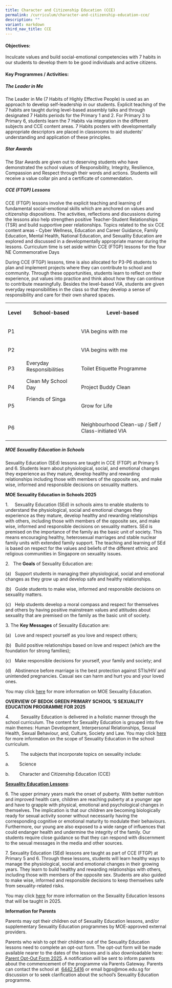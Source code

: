 ```yaml
---
title: Character and Citizenship Education (CCE)
permalink: /curriculum/character-and-citizenship-education-cce/
description: ""
variant: markdown
third_nav_title: CCE
---
```

<h4>Objectives:</h4>
<p>Inculcate values and build social-emotional competencies with 7 habits
in our students to develop them to be good individuals and active citizens.</p>
<h4>Key Programmes / Activities:</h4>
<h5>The Leader in Me</h5>
<p>The Leader in Me (7 Habits of Highly Effective People) is used as an approach
to develop self-leadership in our students. Explicit teaching of the 7
habits are taught during level-based assembly talks and through designated
7 Habits periods for the Primary 1 and 2. For Primary 3 to Primary 6, students
learn the 7 Habits via integration in the different subjects and CCE content
areas. 7 Habits posters with developmentally appropriate descriptors are
placed in classrooms to aid students' understanding and application of
these principles.</p>
<h5>Star Awards</h5>
<p>The Star Awards are given out to deserving students who have demonstrated
the school values of Responsibility, Integrity, Resilience, Compassion
and Respect through their words and actions. Students will receive a value
collar pin and a certificate of commendation.</p>
<h5>CCE (FTGP) Lessons</h5>
<p>CCE (FTGP) lessons involve the explicit teaching and learning of fundamental
social-emotional skills which are anchored on values and citizenship dispositions.
The activities, reflections and discussions during the lessons also help
strengthen positive Teacher-Student Relationships (TSR) and build supportive
peer relationships. Topics related to the six CCE content areas - Cyber
Wellness, Education and Career Guidance, Family Education, Mental Health,
National Education, and Sexuality Education are explored and discussed
in a developmentally appropriate manner during the lessons. Curriculum
time is set aside within CCE (FTGP) lessons for the four NE Commemorative
Days</p>
<p>During CCE (FTGP) lessons, time is also allocated for P3-P6 students to
plan and implement projects where they can contribute to school and community.
Through these opportunities, students learn to reflect on their experience,
put values into practice and think about how they can continue to contribute
meaningfully. Besides the level-based VIA, students are given everyday
responsibilities in the class so that they develop a sense of responsibility
and care for their own shared spaces.
<br>
</p>
<table style="minWidth: 75px">
<colgroup>
<col>
<col>
<col>
</colgroup>
<tbody>
<tr>
<th rowspan="1" colspan="1">
<p>Level</p>
</th>
<th rowspan="1" colspan="1">
<p>School-based</p>
</th>
<th rowspan="1" colspan="1">
<p>Level-based</p>
</th>
</tr>
<tr>
<td rowspan="1" colspan="1">
<p>P1</p>
</td>
<td rowspan="6" colspan="1">
<p>Everyday Responsibilities</p>
<p>Clean My School Day</p>
<p>Friends of Singa</p>
</td>
<td rowspan="1" colspan="1">
<p>VIA begins with me</p>
</td>
</tr>
<tr>
<td rowspan="1" colspan="1">
<p>P2</p>
</td>
<td rowspan="1" colspan="1">
<p>VIA begins with me</p>
</td>
</tr>
<tr>
<td rowspan="1" colspan="1">
<p>P3</p>
</td>
<td rowspan="1" colspan="1">
<p>Toilet Etiquette Programme</p>
</td>
</tr>
<tr>
<td rowspan="1" colspan="1">
<p>P4</p>
</td>
<td rowspan="1" colspan="1">
<p>Project Buddy Clean</p>
</td>
</tr>
<tr>
<td rowspan="1" colspan="1">
<p>P5</p>
</td>
<td rowspan="1" colspan="1">
<p>Grow for Life</p>
</td>
</tr>
<tr>
<td rowspan="1" colspan="1">
<p>P6</p>
</td>
<td rowspan="1" colspan="1">
<p>Neighbourhood Clean-up / Self / Class-initiated VIA</p>
</td>
</tr>
</tbody>
</table>
<h5>MOE Sexuality Education in Schools</h5>
<p>Sexuality Education (SEd) lessons are taught in CCE (FTGP) at Primary
5 and 6. Students learn about physiological, social, and emotional changes
they experience as they mature, develop healthy and rewarding relationships
including those with members of the opposite sex, and make wise, informed
and responsible decisions on sexuality matters.</p>
<p><strong>MOE Sexuality Education in Schools 2025</strong>
</p>
<p>1.&nbsp;&nbsp;&nbsp;&nbsp; Sexuality Education (SEd) in schools aims to
enable students to understand the physiological, social and emotional changes
they experience as they mature, develop healthy and rewarding relationships
with others, including those with members of the opposite sex, and make
wise, informed and responsible decisions on sexuality matters. SEd is premised
on the importance of the family as the basic unit of society. This means
encouraging healthy, heterosexual marriages and stable nuclear family units
with extended family support. The teaching and learning of SEd is based
on respect for the values and beliefs of the different ethnic and religious
communities in Singapore on sexuality issues.</p>
<p>2.&nbsp;&nbsp; The <strong>Goals</strong> of Sexuality Education are:</p>
<p>(a)&nbsp;&nbsp; Support students in managing their physiological, social
and emotional changes as they grow up and develop safe and healthy relationships.</p>
<p>(b)&nbsp;&nbsp; Guide students to make wise, informed and responsible
decisions on sexuality matters.</p>
<p>(c)&nbsp;&nbsp; Help students develop a moral compass and respect for
themselves and others by having positive mainstream values and attitudes
about sexuality that are premised on the family as the basic unit of society.</p>
<p>3. The <strong>Key Messages</strong> of Sexuality Education are:</p>
<p>(a)&nbsp;&nbsp; Love and respect yourself as you love and respect others;</p>
<p>(b)&nbsp;&nbsp; Build positive relationships based on love and respect
(which are the foundation for strong families);</p>
<p>(c)&nbsp;&nbsp; Make responsible decisions for yourself, your family and
society; and</p>
<p>(d)&nbsp;&nbsp; Abstinence before marriage is the best protection against
STIs/HIV and unintended pregnancies. Casual sex can harm and hurt you and
your loved ones.</p>
<p>You may click <a href="https://go.gov.sg/moe-sexuality-education" rel="noopener nofollow" target="_blank">here</a> for
more information on MOE Sexuality Education.</p>
<p><strong>OVERVIEW OF BEDOK GREEN PRIMARY SCHOOL ’S SEXUALITY EDUCATION PROGRAMME FOR 2025</strong>
</p>
<p>4.&nbsp;&nbsp;&nbsp;&nbsp;&nbsp;&nbsp;&nbsp;&nbsp; Sexuality Education
is delivered in a holistic manner through the school curriculum. The content
for Sexuality Education is grouped into five main themes: Human Development,
Interpersonal Relationships, Sexual Health, Sexual Behaviour, and, Culture,
Society and Law. You may click <a href="https://go.gov.sg/moe-sexuality-education-scope" rel="noopener nofollow" target="_blank">here</a> for more
information on the scope of Sexuality Education in the school curriculum.</p>
<p>5.&nbsp;&nbsp;&nbsp;&nbsp;&nbsp;&nbsp;&nbsp;&nbsp; The subjects that incorporate
topics on sexuality include:</p>
<p>a.&nbsp;&nbsp;&nbsp;&nbsp;&nbsp;&nbsp;&nbsp; Science</p>
<p>b.&nbsp;&nbsp;&nbsp;&nbsp;&nbsp;&nbsp;&nbsp; Character and Citizenship
Education (CCE)</p>
<p><strong><u>Sexuality Education Lessons</u></strong>:</p>
<p>6. The upper primary years mark the onset of puberty. With better nutrition
and improved health care, children are reaching puberty at a younger age
and have to grapple with physical, emotional and psychological changes
in themselves. The implication is that our children are becoming biologically
ready for sexual activity sooner without necessarily having the corresponding
cognitive or emotional maturity to modulate their behaviours. Furthermore,
our young are also exposed to a wide range of influences that could endanger
health and undermine the integrity of the family. Our students require
close guidance so that they can respond with discernment to the sexual
messages in the media and other sources.</p>
<p></p>
<p>7. Sexuality Education (SEd) lessons are taught as part of CCE (FTGP)
at Primary 5 and 6. Through these lessons, students will learn healthy
ways to manage the physiological, social and emotional changes in their
growing years. They learn to build healthy and rewarding relationships
with others, including those with members of the opposite sex. Students
are also guided to make wise, informed and responsible decisions to keep
themselves safe from sexuality-related risks.</p>
<p>You may click&nbsp;<a href="/files/2025_SEXUALITY_EDUCATION_LESSONS_IN_CCE_.pdf" rel="noopener noreferrer nofollow" target="_blank">here</a>&nbsp;for
more information on the Sexuality Education lessons that will be taught
in 2025.</p>
<p><strong>Information for Parents</strong>
</p>
<p>Parents may opt their children out of Sexuality Education lessons, and/or
supplementary Sexuality Education programmes by MOE-approved external providers.</p>
<p>Parents who wish to opt their children out of the Sexuality Education
lessons need to complete an opt-out form. The opt-out form will be made
available nearer to the dates of the lessons and is also downloadable here:&nbsp;
<a href="/files/Parent_Opt_out_form_2025.pdf" rel="noopener noreferrer nofollow" target="_blank">Parent Opt-Out Form 2025</a>. A notification will be sent to inform parents
about the commencement of the programme via Parents Gateway. Parents can
contact the school at &nbsp;<a href="mailto:6442%205416" rel="noopener noreferrer nofollow" target="_blank">6442 5416</a> or email <a rel="noopener noreferrer nofollow" target="_blank">bgps@moe.edu.sg</a> for
discussion or to seek clarification about the school’s Sexuality Education
programme.</p>
<p></p>
<p></p>